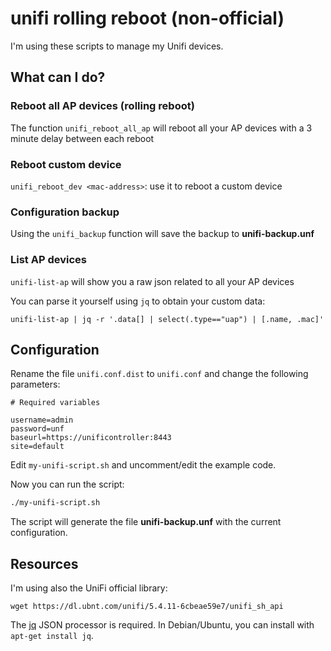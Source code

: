 # unifi rolling reboot (non-official)

I'm using these scripts to manage my Unifi devices.

## What can I do?

### Reboot all AP devices (rolling reboot)
The function `unifi_reboot_all_ap` will reboot all your AP devices with a 3 minute
delay between each reboot

### Reboot custom device
`unifi_reboot_dev <mac-address>`: use it to reboot a custom device

### Configuration backup
Using the `unifi_backup` function will save the backup to **unifi-backup.unf**

### List AP devices
`unifi-list-ap` will show you a raw json related to all your AP devices

You can parse it yourself using `jq` to obtain your custom data:

```
unifi-list-ap | jq -r '.data[] | select(.type=="uap") | [.name, .mac]'
```

## Configuration

Rename the file `unifi.conf.dist` to `unifi.conf` and change the following parameters:

```
# Required variables

username=admin
password=unf
baseurl=https://unificontroller:8443
site=default
```

Edit `my-unifi-script.sh` and uncomment/edit the example code.

Now you can run the script:
```sh
./my-unifi-script.sh
```

The script will generate the file **unifi-backup.unf** with the current configuration.

## Resources

I'm using also the UniFi official library:

```
wget https://dl.ubnt.com/unifi/5.4.11-6cbeae59e7/unifi_sh_api
```

The [jq](https://stedolan.github.io/jq/) JSON processor is required. In Debian/Ubuntu,
you can install with `apt-get install jq`.

